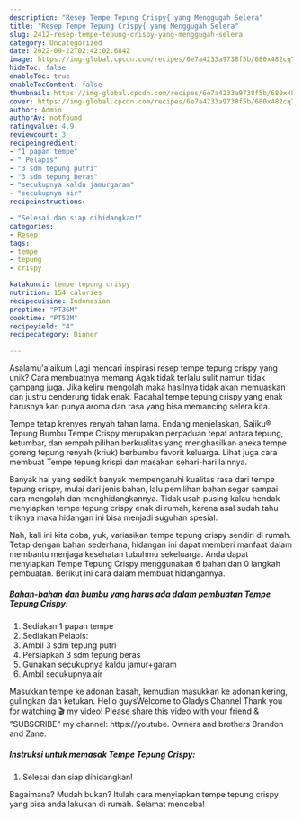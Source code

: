 ```yaml
---
description: "Resep Tempe Tepung Crispy{ yang Menggugah Selera"
title: "Resep Tempe Tepung Crispy{ yang Menggugah Selera"
slug: 2412-resep-tempe-tepung-crispy-yang-menggugah-selera
category: Uncategorized
date: 2022-09-22T02:42:02.684Z
image: https://img-global.cpcdn.com/recipes/6e7a4233a9738f5b/680x482cq70/tempe-tepung-crispy-foto-resep-utama.jpg
hideToc: false
enableToc: true
enableTocContent: false
thumbnail: https://img-global.cpcdn.com/recipes/6e7a4233a9738f5b/680x482cq70/tempe-tepung-crispy-foto-resep-utama.jpg
cover: https://img-global.cpcdn.com/recipes/6e7a4233a9738f5b/680x482cq70/tempe-tepung-crispy-foto-resep-utama.jpg
author: Admin
authorAv: notfound
ratingvalue: 4.9
reviewcount: 3
recipeingredient:
- "1 papan tempe"
- " Pelapis"
- "3 sdm tepung putri"
- "3 sdm tepung beras"
- "secukupnya kaldu jamurgaram"
- "secukupnya air"
recipeinstructions:

- "Selesai dan siap dihidangkan!"
categories:
- Resep
tags:
- tempe
- tepung
- crispy

katakunci: tempe tepung crispy 
nutrition: 154 calories
recipecuisine: Indonesian
preptime: "PT36M"
cooktime: "PT52M"
recipeyield: "4"
recipecategory: Dinner

---
```



Asalamu'alaikum Lagi mencari inspirasi resep tempe tepung crispy yang unik? Cara membuatnya memang Agak tidak terlalu sulit namun tidak gampang juga. Jika keliru mengolah maka hasilnya tidak akan memuaskan dan justru cenderung tidak enak. Padahal tempe tepung crispy yang enak harusnya kan punya aroma dan rasa yang bisa memancing selera kita.


Tempe tetap krenyes renyah tahan lama. Endang menjelaskan, Sajiku® Tepung Bumbu Tempe Crispy merupakan perpaduan tepat antara tepung, ketumbar, dan rempah pilihan berkualitas yang menghasilkan aneka tempe goreng tepung renyah (kriuk) berbumbu favorit keluarga. Lihat juga cara membuat Tempe tepung krispi dan masakan sehari-hari lainnya.

Banyak hal yang sedikit banyak mempengaruhi kualitas rasa dari tempe tepung crispy, mulai dari jenis bahan, lalu pemilihan bahan segar sampai cara mengolah dan menghidangkannya. Tidak usah pusing kalau hendak menyiapkan tempe tepung crispy enak di rumah, karena asal sudah tahu triknya maka hidangan ini bisa menjadi suguhan spesial.


Nah, kali ini kita coba, yuk, variasikan tempe tepung crispy sendiri di rumah. Tetap dengan bahan sederhana, hidangan ini dapat memberi manfaat dalam membantu menjaga kesehatan tubuhmu sekeluarga. Anda dapat menyiapkan Tempe Tepung Crispy menggunakan 6 bahan dan 0 langkah pembuatan. Berikut ini cara dalam membuat hidangannya.

<!--inarticleads1-->

##### Bahan-bahan dan bumbu yang harus ada dalam pembuatan Tempe Tepung Crispy:

1. Sediakan 1 papan tempe
1. Sediakan  Pelapis:
1. Ambil 3 sdm tepung putri
1. Persiapkan 3 sdm tepung beras
1. Gunakan secukupnya kaldu jamur+garam
1. Ambil secukupnya air


Masukkan tempe ke adonan basah, kemudian masukkan ke adonan kering, gulingkan dan ketukan. Hello guysWelcome to Gladys Channel Thank you for watching 🎬 my video! Please share this video with your friend &amp; &#34;SUBSCRIBE&#34; my channel: https://youtube. Owners and brothers Brandon and Zane. 

<!--inarticleads2-->

##### Instruksi untuk memasak Tempe Tepung Crispy:


1. Selesai dan siap dihidangkan!



Bagaimana? Mudah bukan? Itulah cara menyiapkan tempe tepung crispy yang bisa anda lakukan di rumah. Selamat mencoba!
